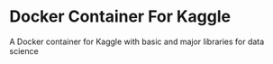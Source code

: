 # Docker Container For Kaggle
A Docker container for Kaggle with basic and major libraries for data science
